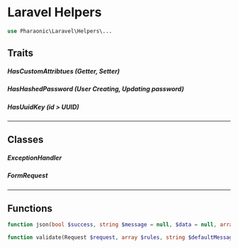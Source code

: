 # Laravel Helpers

```php
use Pharaonic\Laravel\Helpers\...
```

## Traits
##### HasCustomAttribtues (Getter, Setter)
##### HasHashedPassword   (User Creating, Updating password)
##### HasUuidKey          (id > UUID)
-------
## Classes
##### ExceptionHandler
##### FormRequest
-------
## Functions
```php
function json(bool $success, string $message = null, $data = null, array $errors = null, $status = 200, array $headers = null, $options = 0)
```
```php
function validate(Request $request, array $rules, string $defaultMessage = null, array $messages = null, array $fields = null, bool $redirectToRoute = false, string $redirectTo = null, array $redirectParams = null)
```